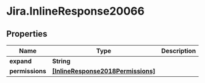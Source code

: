 # Jira.InlineResponse20066

## Properties

Name | Type | Description | Notes
------------ | ------------- | ------------- | -------------
**expand** | **String** |  | 
**permissions** | [**[InlineResponse2018Permissions]**](InlineResponse2018Permissions.md) |  | 


